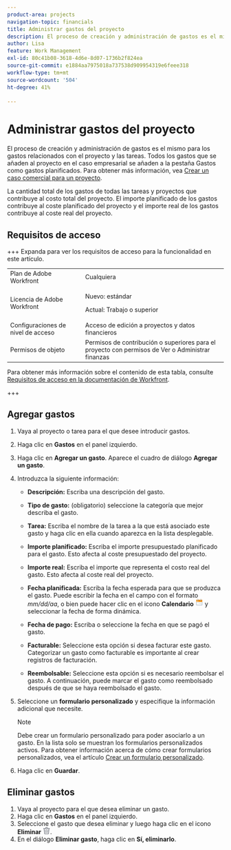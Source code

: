 ```yaml
---
product-area: projects
navigation-topic: financials
title: Administrar gastos del proyecto
description: El proceso de creación y administración de gastos es el mismo para los gastos relacionados con el proyecto y las tareas. Todos los gastos que se agregan al proyecto en el caso comercial se agregan a la pestaña Gastos como gastos planificados.
author: Lisa
feature: Work Management
exl-id: 80c41b08-3618-4d6e-8d07-1736b2f824ea
source-git-commit: e1884aa7975018a737538d909954319e6feee318
workflow-type: tm+mt
source-wordcount: '504'
ht-degree: 41%

---
```


# Administrar gastos del proyecto

<!-- Audited: 6/2025 -->

El proceso de creación y administración de gastos es el mismo para los gastos relacionados con el proyecto y las tareas. Todos los gastos que se añaden al proyecto en el caso empresarial se añaden a la pestaña Gastos como gastos planificados. Para obtener más información, vea [Crear un caso comercial para un proyecto](../../../manage-work/projects/define-a-business-case/create-business-case.md).

La cantidad total de los gastos de todas las tareas y proyectos que contribuye al costo total del proyecto. El importe planificado de los gastos contribuye al coste planificado del proyecto y el importe real de los gastos contribuye al coste real del proyecto.

## Requisitos de acceso

+++ Expanda para ver los requisitos de acceso para la funcionalidad en este artículo.

<table style="table-layout:auto"> 
 <col> 
 <col> 
 <tbody> 
  <tr> 
   <td role="rowheader">Plan de Adobe Workfront</td> 
   <td>Cualquiera</td> 
  </tr> 
  <tr> 
   <td role="rowheader">Licencia de Adobe Workfront</td> 
   <td>
   <p>Nuevo: estándar</p>
   <p>Actual: Trabajo o superior</p></td> 
  </tr> 
  <tr> 
   <td role="rowheader">Configuraciones de nivel de acceso</td> 
   <td>Acceso de edición a proyectos y datos financieros</td> 
  </tr> 
  <tr> 
   <td role="rowheader">Permisos de objeto</td> 
   <td>Permisos de contribución o superiores para el proyecto con permisos de Ver o Administrar finanzas</td> 
  </tr> 
 </tbody> 
</table>

Para obtener más información sobre el contenido de esta tabla, consulte [Requisitos de acceso en la documentación de Workfront](/help/quicksilver/administration-and-setup/add-users/access-levels-and-object-permissions/access-level-requirements-in-documentation.md).

+++

## Agregar gastos

1. Vaya al proyecto o tarea para el que desee introducir gastos.
1. Haga clic en **Gastos** en el panel izquierdo.
1. Haga clic en **Agregar un gasto**. Aparece el cuadro de diálogo **Agregar un gasto**.
1. Introduzca la siguiente información:

   * **Descripción:** Escriba una descripción del gasto.
   * **Tipo de gasto:** (obligatorio) seleccione la categoría que mejor describa el gasto.
   * **Tarea:** Escriba el nombre de la tarea a la que está asociado este gasto y haga clic en ella cuando aparezca en la lista desplegable.
   * **Importe planificado:** Escriba el importe presupuestado planificado para el gasto. Esto afecta al coste presupuestado del proyecto.

   * **Importe real:** Escriba el importe que representa el costo real del gasto. Esto afecta al coste real del proyecto.

   * **Fecha planificada:** Escriba la fecha esperada para que se produzca el gasto. Puede escribir la fecha en el campo con el formato *mm/dd/aa*, o bien puede hacer clic en el icono **Calendario** ![Icono del calendario](assets/calendar-icon.png) y seleccionar la fecha de forma dinámica.

   * **Fecha de pago:** Escriba o seleccione la fecha en que se pagó el gasto.
   * **Facturable:** Seleccione esta opción si desea facturar este gasto. Categorizar un gasto como facturable es importante al crear registros de facturación.
   * **Reembolsable:** Seleccione esta opción si es necesario reembolsar el gasto. A continuación, puede marcar el gasto como reembolsado después de que se haya reembolsado el gasto.

1. Seleccione un **formulario personalizado** y especifique la información adicional que necesite.

   >[!NOTE]
   >
   >Debe crear un formulario personalizado para poder asociarlo a un gasto. En la lista solo se muestran los formularios personalizados activos. Para obtener información acerca de cómo crear formularios personalizados, vea el artículo [Crear un formulario personalizado](/help/quicksilver/administration-and-setup/customize-workfront/create-manage-custom-forms/form-designer/design-a-form/design-a-form.md).

1. Haga clic en **Guardar**.

## Eliminar gastos

1. Vaya al proyecto para el que desea eliminar un gasto.
1. Haga clic en **Gastos** en el panel izquierdo.
1. Seleccione el gasto que desea eliminar y luego haga clic en el icono **Eliminar** ![Eliminar](assets/delete.png).
1. En el diálogo **Eliminar gasto**, haga clic en **Sí, eliminarlo**.
